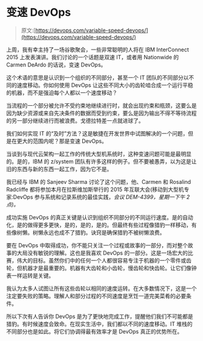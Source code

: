 # 变速 DevOps

> 原文:[https://devops.com/variable-speed-devops/](https://devops.com/variable-speed-devops/)

上周，我有幸主持了一场谷歌聚会，一些非常聪明的人将在 IBM InterConnect 2015 上发表演讲。我们讨论的一个话题是双速 IT，或者用 Nationwide 的 Carmen DeArdo 的话说，变速 DevOps。

这个术语的意思是认识到一个组织的不同部分，甚至一个 IT 团队的不同部分以不同的速度移动。你如何使用 DevOps 让这些不同大小的齿轮啮合成一个运行平稳的机器，而不是强迫每个人都以一个速度移动？

当流程的一个部分被允许不受约束地继续进行时，就会出现约束和瓶颈，这要么是因为缺少资源或来自先决条件的数据而受到约束，要么是因为输出不得不等待流程的另一部分继续进行而被浪费。戈德拉特差一点就进球了。

我们如何实现 IT 的“及时”方法？这是敏捷在开发世界中试图解决的一个问题，但是在更大的范围内呢？那是变速 DevOps。

当谈到与现代云架构一起工作的传统大型机系统时，这种变速问题可能是最明显的。是的，IBM 的 z/system 团队有许多这样的例子。但不要被愚弄，以为这是让旧的东西与新的东西一起工作，因为它不是。

我已经与 IBM 的 Sanjeev Sharma 讨论了这个问题，他、Carmen 和 Rosalind Radcliffe 都将参加本月在拉斯维加斯举行的 2015 年互联大会(移动到大型机专家:DevOps 参与系统和记录系统的最佳实践，*会议 DEM-4399，星期一下午 2 点)。*

成功实施 DevOps 的真正关键是认识到组织不同部分的不同运行速度。是的自动化，是的做得更多更快，是的，是的，是的。但最终有些过程像猎豹一样移动，有些像树懒。树懒永远也成不了猎豹。诀窍是确保猎豹不被树懒浪费。

要在 DevOps 中取得成功，你不能只关注一个过程或故事的一部分，而对整个故事的大局没有敏锐的理解。这也是我喜欢 DevOps 的一部分。这是一场宏大的比赛，伟大的目标。虽然你们中的任何一个人都很容易专注于机器的一个零件或齿轮，但机器才是最重要的。机器有大齿轮和小齿轮，慢齿轮和快齿轮。让它们像钟表一样运转是关键。

我认为太多人试图让所有这些齿轮以相同的速度运转。在大多数情况下，这是一个注定要失败的策略。理解人和部分过程的不同速度是烹饪一道完美菜肴的必要条件。

所以下次有人告诉你 DevOps 是为了更快地完成工作，提醒他们我们不可能都是猎豹。有时候速度会致命。在现实生活中，我们都以不同的速度移动。IT 堆栈的不同部分也是如此。将它们协调得最有效率才是 DevOps 真正的优势所在。